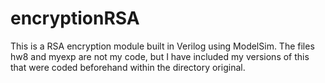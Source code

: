 # encryptionRSA

This is a RSA encryption module built in Verilog using ModelSim. The files hw8 and myexp are not my code, but I have included my versions of this that were coded beforehand within the directory original. 
